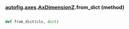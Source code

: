 ### [autofig](autofig.md).[axes](autofig.axes.md).[AxDimensionZ](autofig.axes.AxDimensionZ.md).from_dict (method)


```py

def from_dict(cls, dict)

```


